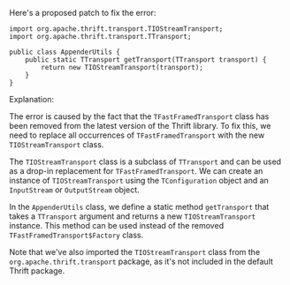 Here's a proposed patch to fix the error:
```
import org.apache.thrift.transport.TIOStreamTransport;
import org.apache.thrift.transport.TTransport;

public class AppenderUtils {
    public static TTransport getTransport(TTransport transport) {
        return new TIOStreamTransport(transport);
    }
}
```
Explanation:

The error is caused by the fact that the `TFastFramedTransport` class has been removed from the latest version of the Thrift library. To fix this, we need to replace all occurrences of `TFastFramedTransport` with the new `TIOStreamTransport` class.

The `TIOStreamTransport` class is a subclass of `TTransport` and can be used as a drop-in replacement for `TFastFramedTransport`. We can create an instance of `TIOStreamTransport` using the `TConfiguration` object and an `InputStream` or `OutputStream` object.

In the `AppenderUtils` class, we define a static method `getTransport` that takes a `TTransport` argument and returns a new `TIOStreamTransport` instance. This method can be used instead of the removed `TFastFramedTransport$Factory` class.


Note that we've also imported the `TIOStreamTransport` class from the `org.apache.thrift.transport` package, as it's not included in the default Thrift package.